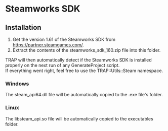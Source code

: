 # Steamworks SDK

## Installation

1. Get the version 1.61 of the Steamworks SDK from https://partner.steamgames.com/.
2. Extract the contents of the steamworks_sdk_160.zip file into this folder.

TRAP will then automatically detect if the Steamworks SDK is installed properly on the next run of any GenerateProject script.  
If everything went right, feel free to use the TRAP::Utils::Steam namespace.

### Windows

The steam_api64.dll file will be automatically copied to the .exe file's folder.

### Linux

The libsteam_api.so file will be automatically copied to the executables folder.
